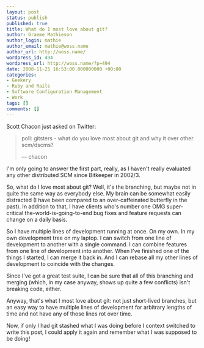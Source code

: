 ```yaml
---
layout: post
status: publish
published: true
title: What do I most love about git?
author: Graeme Mathieson
author_login: mathie
author_email: mathie@woss.name
author_url: http://woss.name/
wordpress_id: 494
wordpress_url: http://woss.name/?p=494
date: 2008-11-25 16:53:00.000000000 +00:00
categories:
- Geekery
- Ruby and Rails
- Software Configuration Management
- Work
tags: []
comments: []
---
```

Scott Chacon just asked on Twitter:

> poll: gitsters - what do you love most about git and why it over other scm&#47;dscms?
>
> &mdash; chacon

I'm only going to answer the first part, really, as I haven't really evaluated any other distributed SCM since Bitkeeper in 2002&#47;3.

So, what do I love most about git?  Well, it's the branching, but maybe not in quite the same way as everybody else.  My brain can be somewhat easily distracted (I have been compared to an over-caffeinated butterfly in the past).  In addition to that, I have clients who's number one OMG super-critical the-world-is-going-to-end bug fixes and feature requests can change on a daily basis.

So I have multiple lines of development running at once.  On my own.  In my own development tree on my laptop.  I can switch from one line of development to another with a single command.  I can combine features from one line of development into another.  When I've finished one of the things I started, I can merge it back in.  And I can rebase all my other lines of development to coincide with the changes.

Since I've got a great test suite, I can be sure that all of this branching and merging (which, in my case anyway, shows up quite a few conflicts) isn't breaking code, either.

Anyway, that's what I most love about git: not just short-lived branches, but an easy way to have multiple lines of development for arbitrary lengths of time and not have any of those lines rot over time.

Now, if only I had git stashed what I was doing before I context switched to write this post, I could apply it again and remember what I was supposed to be doing!
